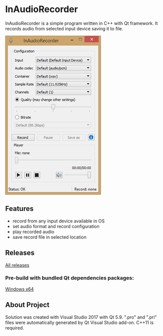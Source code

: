 # InAudioRecorder

InAudioRecorder is a simple program written in C++ with Qt framework. It records audio from selected input device saving it to file.

![alt text](ReadmeImage.png "Preview")

## Features
- record from any input device available in OS
- set audio format and record configuration
- play recorded audio
- save record file in selected location

## Releases
[All releases](https://github.com/artud54/InAudioRecorder/releases/1.0 "All releases")
### Pre-build with bundled Qt dependencies packages:
[Windows x64](https://github.com/artud54/InAudioRecorder/files/1599048/InAudioRecorder.zip "Windows x64")

## About Project
Solution was created with Visual Studio 2017 with Qt 5.9. ".pro" and ".pri" files were automatically generated by Qt Visual Studio add-on. C++11 is required.

